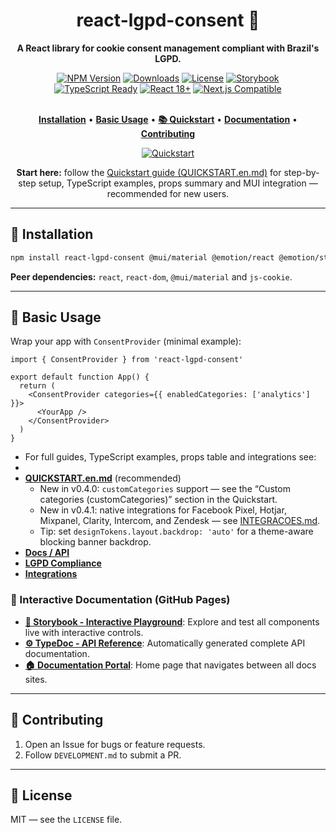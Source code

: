 <div align="center">
  <h1>react-lgpd-consent 🍪</h1>
  <p><strong>A React library for cookie consent management compliant with Brazil's LGPD.</strong></p>

  <div>
    <a href="https://www.npmjs.com/package/react-lgpd-consent"><img src="https://img.shields.io/npm/v/react-lgpd-consent?style=for-the-badge&logo=npm&color=cb3837&logoColor=white" alt="NPM Version"></a>
    <a href="https://www.npmjs.com/package/react-lgpd-consent"><img src="https://img.shields.io/npm/dm/react-lgpd-consent?style=for-the-badge&logo=npm&color=ff6b35&logoColor=white" alt="Downloads"></a>
    <a href="https://github.com/lucianoedipo/react-lgpd-consent/blob/main/LICENSE"><img src="https://img.shields.io/npm/l/react-lgpd-consent?style=for-the-badge&color=green&logoColor=white" alt="License"></a>
  <a href="https://lucianoedipo.github.io/react-lgpd-consent/storybook/"><img src="https://img.shields.io/badge/Storybook-Playground-ff4785?style=for-the-badge&logo=storybook&logoColor=white" alt="Storybook"></a>
  </div>

  <div>
    <a href="https://www.typescriptlang.org/"><img src="https://img.shields.io/badge/TypeScript-Ready-3178c6?style=for-the-badge&logo=typescript&logoColor=white" alt="TypeScript Ready"></a>
    <a href="https://reactjs.org/"><img src="https://img.shields.io/badge/React-18+-61dafb?style=for-the-badge&logo=react&logoColor=white" alt="React 18+"></a>
    <a href="https://nextjs.org/"><img src="https://img.shields.io/badge/Next.js-Compatible-000000?style=for-the-badge&logo=next.js&logoColor=white" alt="Next.js Compatible"></a>
  </div>

  <br />

  <p>
    <a href="#installation"><strong>Installation</strong></a> •
    <a href="#basic-usage"><strong>Basic Usage</strong></a> •
    <a href="./QUICKSTART.md"><strong>📚 Quickstart</strong></a> •
    <a href="#documentation"><strong>Documentation</strong></a> •
    <a href="#contributing"><strong>Contributing</strong></a>
  </p>

  <p align="center">
  <a href="./QUICKSTART.en.md"><img src="https://img.shields.io/badge/Quickstart-Get%20Started-blue?style=for-the-badge&logo=book" alt="Quickstart"></a>
  </p>

  <p align="center"><strong>Start here:</strong> follow the <a href="./QUICKSTART.en.md">Quickstart guide (QUICKSTART.en.md)</a> for step-by-step setup, TypeScript examples, props summary and MUI integration — recommended for new users.</p>
</div>

---

## 🚀 Installation

```bash
npm install react-lgpd-consent @mui/material @emotion/react @emotion/styled js-cookie
```

**Peer dependencies:** `react`, `react-dom`, `@mui/material` and `js-cookie`.

---

## 📖 Basic Usage

Wrap your app with `ConsentProvider` (minimal example):

```tsx
import { ConsentProvider } from 'react-lgpd-consent'

export default function App() {
  return (
    <ConsentProvider categories={{ enabledCategories: ['analytics'] }}>
      <YourApp />
    </ConsentProvider>
  )
}
```

- For full guides, TypeScript examples, props table and integrations see:
-
- **[QUICKSTART.en.md](./QUICKSTART.en.md)** (recommended)
  - New in v0.4.0: `customCategories` support — see the “Custom categories (customCategories)” section in the Quickstart.
  - New in v0.4.1: native integrations for Facebook Pixel, Hotjar, Mixpanel, Clarity, Intercom, and Zendesk — see [INTEGRACOES.md](./INTEGRACOES.md).
  - Tip: set `designTokens.layout.backdrop: 'auto'` for a theme-aware blocking banner backdrop.
- **[Docs / API](./API.md)**
- **[LGPD Compliance](./CONFORMIDADE.md)**
- **[Integrations](./INTEGRACOES.md)**

### 🎨 Interactive Documentation (GitHub Pages)
- **[📖 Storybook - Interactive Playground](https://lucianoedipo.github.io/react-lgpd-consent/storybook/)**: Explore and test all components live with interactive controls.
- **[⚙️ TypeDoc - API Reference](https://lucianoedipo.github.io/react-lgpd-consent/docs/)**: Automatically generated complete API documentation.
- **[🏠 Documentation Portal](https://lucianoedipo.github.io/react-lgpd-consent/)**: Home page that navigates between all docs sites.

---

## 🤝 Contributing

1. Open an Issue for bugs or feature requests.
2. Follow `DEVELOPMENT.md` to submit a PR.

---

## 📄 License

MIT — see the `LICENSE` file.
